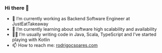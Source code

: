### Hi there 👋

- 🔭 I’m currently working as Backend Software Engineer at JustEatTakeaway
- 🌱 I’m currently learning about software high scalability and availability 
- 👨‍💻 I’m usually writing code in Java, Scala, TypeScript and I’ve started playing with Kotlin
- 📫 How to reach me: [rodrigocsoares.com](https://www.rodrigocsoares.com)
